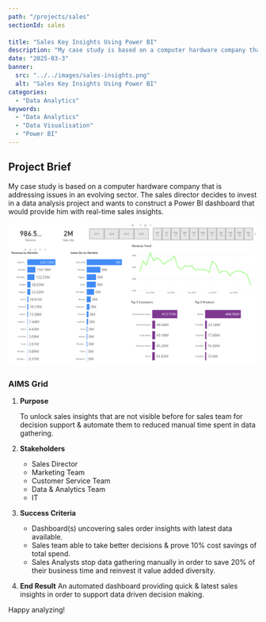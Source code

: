 ```yaml
---
path: "/projects/sales"
sectionId: sales

title: "Sales Key Insights Using Power BI"
description: "My case study is based on a computer hardware company that is addressing issues in an evolving sector.   The sales director decides to invest in a data analysis project and wants to construct a Power BI dashboard that would provide him with real-time sales insights."
date: "2025-03-3"
banner:
  src: "../../images/sales-insights.png"
  alt: "Sales Key Insights Using Power BI"
categories:
  - "Data Analytics"
keywords:
  - "Data Analytics"
  - "Data Visualisation"
  - "Power BI"
---
```



## Project Brief

My case study is based on a computer hardware company that is addressing issues in an evolving sector. The sales director decides to invest in a data analysis project and wants to construct a Power BI dashboard that would provide him with real-time sales insights.


![This is the alt tag.](../../images/sales-insights.png "Sales Key Insights Using Power BI [caption](https://github.com/emmadigital/DataAnalyticsSalesKeyInsights).")



### AIMS Grid

1. **Purpose**
   
   To unlock sales insights that are not visible before for sales team for decision support & automate them to reduced manual time spent in data gathering. 

2. **Stakeholders**
   - Sales Director
   - Marketing Team
   - Customer Service Team
   - Data & Analytics Team
   - IT

3. **Success Criteria**
   - Dashboard(s) uncovering sales order insights with latest data available. 
   - Sales team able to take better decisions & prove 10% cost savings of total spend. 
   - Sales Analysts stop data gathering manually in order to save 20% of their business time and reinvest it value added diversity. 

4. **End Result**
   An automated dashboard providing quick & latest sales insights in order to support data driven decision making.

Happy analyzing!